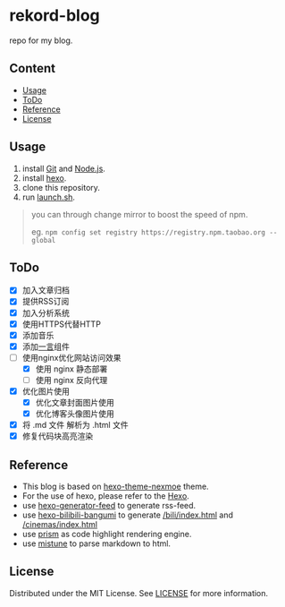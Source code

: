 # rekord-blog
repo for my blog.
## Content
- [Usage](#Usage)
- [ToDo](#ToDo)
- [Reference](#Reference)
- [License](#License)

## Usage
1. install [Git](http://git-scm.com/) and [Node.js](https://nodejs.org/en/).
2. install [hexo](https://hexo.io).
3. clone this repository.
4. run [launch.sh](launch.sh).

> you can through change mirror to boost the speed of npm.
>
> eg. `npm config set registry https://registry.npm.taobao.org --global`

## ToDo
- [x] 加入文章归档
- [x] 提供RSS订阅
- [x] 加入分析系统
- [x] 使用HTTPS代替HTTP
- [x] 添加音乐
- [x] 添加[一言](https://github.com/hitokoto-osc)组件
- [ ] 使用nginx优化网站访问效果
    - [x] 使用 nginx 静态部署
    - [ ] 使用 nginx 反向代理
- [x] 优化图片使用
    - [x] 优化文章封面图片使用
    - [x] 优化博客头像图片使用
- [x] 将 .md 文件 解析为 .html 文件
- [x] 修复代码块高亮渲染

## Reference
- This blog is based on [hexo-theme-nexmoe](https://github.com/theme-nexmoe/hexo-theme-nexmoe) theme.
- For the use of hexo, please refer to the [Hexo](https://hexo.io/zh-cn/docs/).
- use [hexo-generator-feed](https://github.com/hexojs/hexo-generator-feed) to generate rss-feed.
- use [hexo-bilibili-bangumi](https://github.com/HCLonely/hexo-bilibili-bangumi) to generate [/bili/index.html](https://sxrekord.com/bili/index.html) and [/cinemas/index.html](https://sxrekord.com/cinemas/index.html)
- use [prism](https://prismjs.com/) as code highlight rendering engine.
- use [mistune](https://github.com/lepture/mistune) to parse markdown to html.

## License
Distributed under the MIT License. See [LICENSE](LICENSE) for more information.